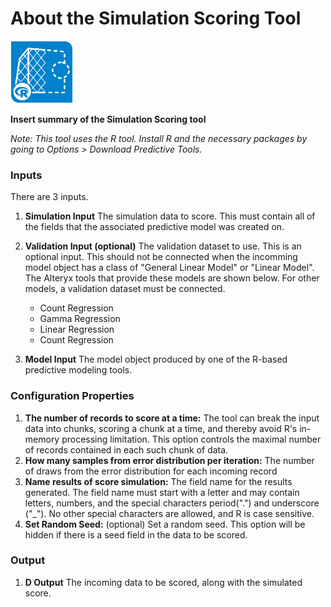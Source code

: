 # About the Simulation Scoring Tool

<img src="../SimScoringIcon.png" width=100 height=100 />



__Insert summary of the Simulation Scoring tool__

_Note: This tool uses the R tool. Install R and the necessary packages by going to Options > Download Predictive Tools._

### Inputs

There are 3 inputs.

1. __Simulation Input__ The simulation data to score. This must contain all of the fields that the associated predictive model was created on.
2. __Validation Input (optional)__ The validation dataset to use. This is an optional input. This should not be connected when the incomming model object has a class of "General Linear Model" or "Linear Model". The Alteryx tools that provide these models are shown below. For other models, a validation dataset must be connected.

    - Count Regression
    - Gamma Regression
    - Linear Regression
    - Count Regression

 

3. __Model Input__ The model object produced by one of the R-based predictive modeling tools.

### Configuration Properties

1. __The number of records to score at a time:__ The tool can break the input data into chunks, scoring a chunk at a time, and thereby avoid R's in-memory processing limitation. This option controls the maximal number of records contained in each such chunk of data.
2. __How many samples from error distribution per iteration:__ The number of draws from the error distribution for each incoming record
3. __Name results of score simulation:__ The field name for the results generated. The field name must start with a letter and may contain letters, numbers, and the special characters period(".") and underscore ("_"). No other special characters are allowed, and R is case sensitive.
4. __Set Random Seed:__ (optional) Set a random seed. This option will be hidden if there is a seed field in the data to be scored.

### Output

1. __D Output__ The incoming data to be scored, along with the simulated score.
